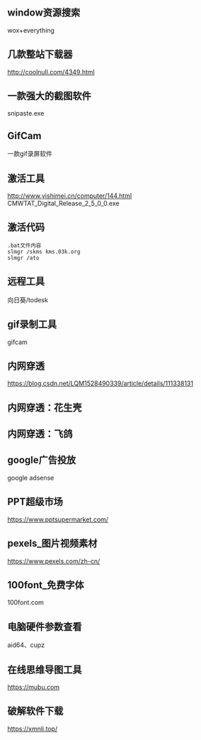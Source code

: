 ## window资源搜索
wox+everything

## 几款整站下载器
http://coolnull.com/4349.html

## 一款强大的截图软件
snipaste.exe

## GifCam
一款gif录屏软件

## 激活工具
http://www.yishimei.cn/computer/144.html
CMWTAT_Digital_Release_2_5_0_0.exe

## 激活代码
```
.bat文件内容
slmgr /skms kms.03k.org
slmgr /ato
```
## 远程工具
向日葵/todesk

## gif录制工具
gifcam

## 内网穿透
https://blog.csdn.net/LQM1528490339/article/details/111338131

## 内网穿透：花生壳

## 内网穿透：飞鸽

## google广告投放
google adsense

## PPT超级市场
https://www.pptsupermarket.com/

## pexels_图片视频素材
https://www.pexels.com/zh-cn/

## 100font_免费字体
100font.com

## 电脑硬件参数查看 
aid64、cupz

## 在线思维导图工具
https://mubu.com

## 破解软件下载
https://xmnli.top/

